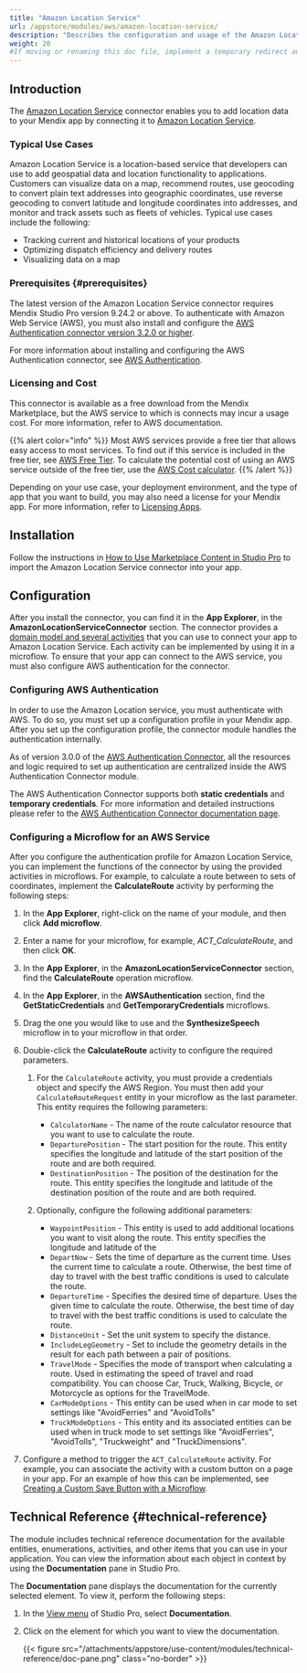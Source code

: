 ```yaml
---
title: "Amazon Location Service"
url: /appstore/modules/aws/amazon-location-service/
description: "Describes the configuration and usage of the Amazon Location Service connector from the Mendix Marketplace. Amazon Location Service is a location-based service that developers can use to add geospatial data and location functionality to applications."
weight: 20
#If moving or renaming this doc file, implement a temporary redirect and let the respective team know they should update the URL in the product. See Mapping to Products for more details. 
---
```


## Introduction

The [Amazon Location Service](https://marketplace.mendix.com/link/component/209124) connector enables you to add location data to your Mendix app by connecting it to [Amazon Location Service](https://aws.amazon.com/location/).

### Typical Use Cases

Amazon Location Service is a location-based service that developers can use to add geospatial data and location functionality to applications. Customers can visualize data on a map, recommend routes, use geocoding to convert plain text addresses into geographic coordinates, use reverse geocoding to convert latitude and longitude coordinates into addresses, and monitor and track assets such as fleets of vehicles. Typical use cases include the following:

* Tracking current and historical locations of your products
* Optimizing dispatch efficiency and delivery routes
* Visualizing data on a map

### Prerequisites {#prerequisites}

The latest version of the Amazon Location Service connector requires Mendix Studio Pro version 9.24.2 or above. To authenticate with Amazon Web Service (AWS), you must also install and configure the [AWS Authentication connector version 3.2.0 or higher](https://marketplace.mendix.com/link/component/120333).

For more information about installing and configuring the AWS Authentication connector, see [AWS Authentication](/appstore/modules/aws/aws-authentication/).

### Licensing and Cost

This connector is available as a free download from the Mendix Marketplace, but the AWS service to which is connects may incur a usage cost. For more information, refer to AWS documentation.

{{% alert color="info" %}}
Most AWS services provide a free tier that allows easy access to most services. To find out if this service is included in the free tier, see [AWS Free Tier](https://aws.amazon.com/free/). To calculate the potential cost of using an AWS service outside of the free tier, use the [AWS Cost calculator](https://calculator.aws/).
{{% /alert %}}

Depending on your use case, your deployment environment, and the type of app that you want to build, you may also need a license for your Mendix app. For more information, refer to [Licensing Apps](/developerportal/deploy/licensing-apps-outside-mxcloud/).

## Installation

Follow the instructions in [How to Use Marketplace Content in Studio Pro](/appstore/general/app-store-content/) to import the Amazon Location Service connector into your app.

## Configuration

After you install the connector, you can find it in the **App Explorer**, in the **AmazonLocationServiceConnector** section. The connector provides a [domain model and several activities](#technical-reference) that you can use to connect your app to Amazon Location Service. Each activity can be implemented by using it in a microflow. To ensure that your app can connect to the AWS service, you must also configure AWS authentication for the connector.

### Configuring AWS Authentication

In order to use the Amazon Location service, you must authenticate with AWS. To do so, you must set up a configuration profile in your Mendix app. After you set up the configuration profile, the connector module handles the authentication internally.

As of version 3.0.0 of the [AWS Authentication Connector](https://marketplace.mendix.com/link/component/120333), all the resources and logic required to set up authentication are centralized inside the AWS Authentication Connector module.

The AWS Authentication Connector supports both **static credentials** and **temporary credentials**. For more information and detailed instructions please refer to the [AWS Authentication Connector documentation page](/appstore/connectors/aws/aws-authentication/).

### Configuring a Microflow for an AWS Service

After you configure the authentication profile for Amazon Location Service, you can implement the functions of the connector by using the provided activities in microflows. For example, to calculate a route between to sets of coordinates, implement the **CalculateRoute** activity by performing the following steps:

1. In the **App Explorer**, right-click on the name of your module, and then click **Add microflow**.
2. Enter a name for your microflow, for example, *ACT_CalculateRoute*, and then click **OK**.
3. In the **App Explorer**, in the **AmazonLocationServiceConnector** section, find the **CalculateRoute** operation microflow.
4. In the **App Explorer**, in the **AWSAuthentication** section, find the **GetStaticCredentials** and **GetTemporaryCredentials** microflows.
5. Drag the one you would like to use and the **SynthesizeSpeech** microflow in to your microflow in that order.
6. Double-click the **CalculateRoute** activity to configure the required parameters. 
    
    1. For the `CalculateRoute` activity, you must provide a credentials object and specify the AWS Region. You must then add your `CalculateRouteRequest` entity in your microflow as the last parameter. This entity requires the following parameters:

        * `CalculatorName` - The name of the route calculator resource that you want to use to calculate the route.
        * `DeparturePosition` - The start position for the route. This entity specifies the longitude and latitude of the start position of the route and are both required.
        * `DestinationPosition` - The position of the destination for the route. This entity specifies the longitude and latitude of the destination position of the route and are both required.

    2. Optionally, configure the following additional parameters:
       
        * `WaypointPosition` - This entity is used to add additional locations you want to visit along the route. This entity specifies the longitude and latitude of the
        * `DepartNow` - Sets the time of departure as the current time. Uses the current time to calculate a route. Otherwise, the best time of day to travel with the best traffic conditions is used to calculate the route.
        * `DepartureTime` - Specifies the desired time of departure. Uses the given time to calculate the route. Otherwise, the best time of day to travel with the best traffic conditions is used to calculate the route.
        * `DistanceUnit` - Set the unit system to specify the distance. 
        * `IncludeLegGeometry` - Set to include the geometry details in the result for each path between a pair of positions.
        * `TravelMode` - Specifies the mode of transport when calculating a route. Used in estimating the speed of travel and road compatibility. You can choose Car, Truck, Walking, Bicycle, or Motorcycle as options for the TravelMode.
        * `CarModeOptions` - This entity can be used when in car mode to set settings like "AvoidFerries" and "AvoidTolls"   
        * `TruckModeOptions` - This entity and its associated entities can be used when in truck mode to set settings like "AvoidFerries", "AvoidTolls", "Truckweight" and "TruckDimensions".

7. Configure a method to trigger the `ACT_CalculateRoute` activity. 
    For example, you can associate the activity with a custom button on a page in your app. For an example of how this can be implemented, see [Creating a Custom Save Button with a Microflow](/refguide/creating-a-custom-save-button/).

## Technical Reference {#technical-reference}

The module includes technical reference documentation for the available entities, enumerations, activities, and other items that you can use in your application. You can view the information about each object in context by using the **Documentation** pane in Studio Pro.

The **Documentation** pane displays the documentation for the currently selected element. To view it, perform the following steps:

1. In the [View menu](/refguide/view-menu/) of Studio Pro, select **Documentation**.
2. Click on the element for which you want to view the documentation.

    {{< figure src="/attachments/appstore/use-content/modules/technical-reference/doc-pane.png" class="no-border" >}}
